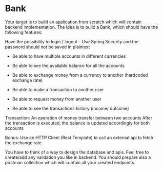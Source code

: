 # Bank

Your target is to build an application from scratch which will contain backend implementation. The idea is to build a Bank, which should have the following features:


Have the possibility to login / logout – Use Spring Security and the password should not be saved in plaintext

- Be able to have multiple accounts in different currencies

- Be able to see the available balance for all the accounts

- Be able to exchange money from a currency to another (hardcoded exchange rate)

- Be able to make a transaction to another user

- Be able to request money from another user

- Be able to see the transactions history (income/ outcome)

Transaction:
An operation of money transfer between two accounts
After the transaction is executed, the balance is updated accordingly for both accounts

Bonus:
Use an HTTP Client (Rest Template) to call an external api to fetch the exchange rate.

You have to think of a way to design the database and apis. Feel free to create/add any validation you like in backend. You should prepare also a postman collection which will contain all your created endpoints.
